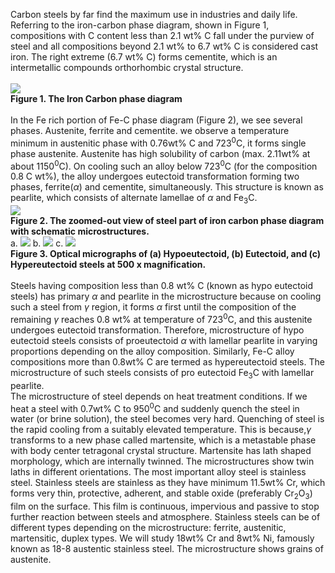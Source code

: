 Carbon steels by far find the maximum use in industries and daily life. Referring to the iron-carbon phase diagram, shown in Figure 1, compositions with C content less than 2.1 wt% C fall under the purview of steel and all compositions beyond 2.1 wt% to 6.7 wt% C is considered cast iron. The right extreme (6.7 wt% C) forms cementite, which is an intermetallic compounds orthorhombic crystal structure.<br><br>
<image src="images/image1.PNG"><br>
<b><C>Figure 1. The Iron Carbon phase diagram</C></b><br><br>
In the Fe rich portion of Fe-C phase diagram (Figure 2), we see several phases. Austenite, ferrite and cementite.  we observe a temperature minimum in austenitic phase with 0.76wt% C and 723<sup>0</sup>C, it forms single phase austenite. Austenite has high solubility of carbon (max. 2.11wt% at about 1150<sup>0</sup>C). On cooling such an alloy below 723<sup>0</sup>C (for the composition 0.8 C wt%), the alloy undergoes eutectoid transformation forming two phases, ferrite(<i>α</i>) and cementite, simultaneously. This structure is known as pearlite, which consists of alternate lamellae of <i>α</i> and Fe<sub>3</sub>C. <br>
<image src="images/image2.PNG"><br>
<b><C>Figure 2. The zoomed-out view of steel part of iron carbon phase diagram with schematic microstructures.</C></b> <br>
a.
<image src="images/Picture1.jpg">
b. 
<image src="images/Picture2.png">
c. 
<image src="images/Picture3.jpg"><br>
<b><C>Figure 3. Optical micrographs of (a) Hypoeutectoid, (b) Eutectoid, and (c) Hypereutectoid steels at 500 x magnification.</C> </b><br><br>
Steels having composition less than 0.8 wt% C (known as hypo eutectoid steels) has primary <i>α</i> and pearlite in the microstructure because on cooling such a steel from <i>γ</i> region, it forms <i>α</i> first until the composition of the remaining <i>γ</i> reaches 0.8 wt% at temperature of 723<sup>0</sup>C, and this austenite undergoes eutectoid transformation. Therefore, microstructure of hypo eutectoid steels consists of proeutectoid <i>α</i> with lamellar pearlite in varying proportions depending on the alloy composition. Similarly, Fe-C alloy compositions more than 0.8wt% C are termed as hypereutectoid steels. The microstructure of such steels consists of pro eutectoid Fe<sub>3</sub>C with lamellar pearlite.<br>
The microstructure of steel depends on heat treatment conditions. If we heat a steel with 0.7wt% C to 950<sup>0</sup>C and suddenly quench the steel in water (or brine solution), the steel becomes very hard. Quenching of steel is the rapid cooling from a suitably elevated temperature. This is because,<i>γ</i> transforms to a new phase called martensite, which is a metastable phase with body center tetragonal crystal structure. Martensite has lath shaped morphology, which are internally twinned. The microstructures show twin laths in different orientations. The most important alloy steel is stainless steel. Stainless steels are stainless as they have minimum 11.5wt% Cr, which forms very thin, protective, adherent, and stable oxide (preferably Cr<sub>2</sub>O<sub>3</sub>) film on the surface. This film is continuous, impervious and passive to stop further reaction between steels and atmosphere. Stainless steels can be of different types depending on the microstructure: ferrite, austenitic, martensitic, duplex types. We will study 18wt% Cr and 8wt% Ni, famously known as 18-8 austentic stainless steel. The microstructure shows grains of austenite. 
